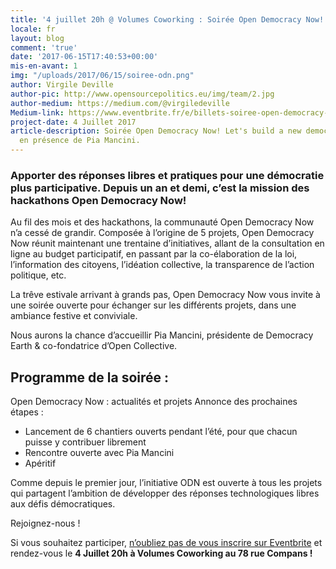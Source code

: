 ```yaml
---
title: '4 juillet 20h @ Volumes Coworking : Soirée Open Democracy Now!'
locale: fr
layout: blog
comment: 'true'
date: '2017-06-15T17:40:53+00:00'
mis-en-avant: 1
img: "/uploads/2017/06/15/soiree-odn.png"
author: Virgile Deville
author-pic: http://www.opensourcepolitics.eu/img/team/2.jpg
author-medium: https://medium.com/@virgiledeville
Medium-link: https://www.eventbrite.fr/e/billets-soiree-open-democracy-now-lets-build-a-new-democracy-together-35404233014
project-date: 4 Juillet 2017
article-description: Soirée Open Democracy Now! Let's build a new democracy together
  en présence de Pia Mancini.
---
```



### Apporter des réponses libres et pratiques pour une démocratie plus participative. Depuis un an et demi, c’est la mission des hackathons Open Democracy Now!

Au fil des mois et des hackathons, la communauté Open Democracy Now n’a cessé de grandir. Composée à l’origine de 5 projets, Open Democracy Now réunit maintenant une trentaine d’initiatives, allant de la consultation en ligne au budget participatif, en passant par la co-élaboration de la loi, l’information des citoyens, l’idéation collective, la transparence de l’action politique, etc.

La trêve estivale arrivant à grands pas, Open Democracy Now vous invite à une soirée ouverte pour échanger sur les différents projets, dans une ambiance festive et conviviale.

Nous aurons la chance d’accueillir Pia Mancini, présidente de Democracy Earth & co-fondatrice d’Open Collective.

## Programme de la soirée :

Open Democracy Now : actualités et projets Annonce des prochaines étapes :

* Lancement de 6 chantiers ouverts pendant l’été, pour que chacun puisse y contribuer librement
* Rencontre ouverte avec Pia Mancini
* Apéritif

Comme depuis le premier jour, l’initiative ODN est ouverte à tous les projets qui partagent l’ambition de développer des réponses technologiques libres aux défis démocratiques.

Rejoignez-nous !

Si vous souhaitez participer, [n’oubliez pas de vous inscrire sur Eventbrite](https://www.eventbrite.fr/e/billets-soiree-open-democracy-now-lets-build-a-new-democracy-together-35404233014) et rendez-vous le **4 Juillet 20h à Volumes Coworking au 78 rue Compans !**